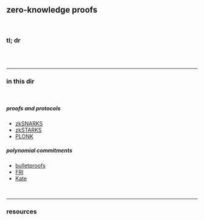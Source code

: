 ## zero-knowledge proofs

<br>

### tl; dr

<br>


<br>

----

### in this dir

<br>

##### proofs and protocols

* [zkSNARKS](zkSNARKS.md)
* [zkSTARKS](zkSTARKS.md)
* [PLONK](PLONK.md)

##### polynomial commitments 

* [bulletproofs](bulletproofs.md)
* [FRI](fri.md)
* [Kate](kate.md)


<br>

---

### resources

